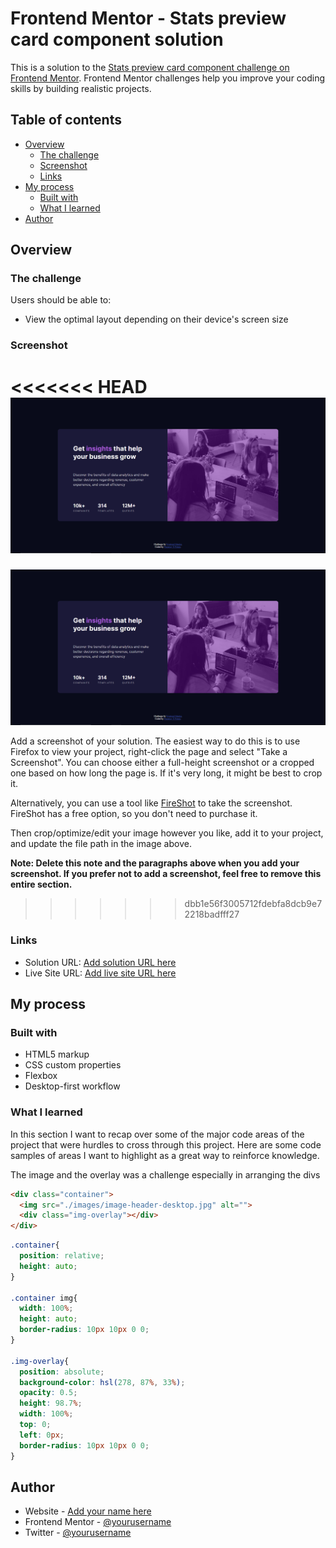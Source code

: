 # Frontend Mentor - Stats preview card component solution

This is a solution to the [Stats preview card component challenge on Frontend Mentor](https://www.frontendmentor.io/challenges/stats-preview-card-component-8JqbgoU62). Frontend Mentor challenges help you improve your coding skills by building realistic projects. 

## Table of contents

- [Overview](#overview)
  - [The challenge](#the-challenge)
  - [Screenshot](#screenshot)
  - [Links](#links)
- [My process](#my-process)
  - [Built with](#built-with)
  - [What I learned](#what-i-learned)
- [Author](#author)


## Overview

### The challenge

Users should be able to:

- View the optimal layout depending on their device's screen size

### Screenshot

<<<<<<< HEAD
![](./design/screenshot.PNG)
=======
![My solution to the quetion](./design/screenshot.PNG)

Add a screenshot of your solution. The easiest way to do this is to use Firefox to view your project, right-click the page and select "Take a Screenshot". You can choose either a full-height screenshot or a cropped one based on how long the page is. If it's very long, it might be best to crop it.

Alternatively, you can use a tool like [FireShot](https://getfireshot.com/) to take the screenshot. FireShot has a free option, so you don't need to purchase it. 

Then crop/optimize/edit your image however you like, add it to your project, and update the file path in the image above.

**Note: Delete this note and the paragraphs above when you add your screenshot. If you prefer not to add a screenshot, feel free to remove this entire section.**
>>>>>>> dbb1e56f3005712fdebfa8dcb9e72218badfff27

### Links

- Solution URL: [Add solution URL here](https://github.com/impuranjayp/Stat-Card-Preview-Component)
- Live Site URL: [Add live site URL here](https://your-live-site-url.com)

## My process

### Built with

- HTML5 markup
- CSS custom properties
- Flexbox
- Desktop-first workflow

### What I learned

In this section I want to recap over some of the major code areas of the project that were hurdles to cross through this project. 
Here are some code samples of areas I want to highlight as a great way to reinforce knowledge.

The image and the overlay was a challenge especially in arranging the divs
```html
<div class="container">
  <img src="./images/image-header-desktop.jpg" alt="">
  <div class="img-overlay"></div>
</div>
```
```css
.container{
  position: relative;
  height: auto;
}

.container img{
  width: 100%;
  height: auto;
  border-radius: 10px 10px 0 0;
}

.img-overlay{
  position: absolute;
  background-color: hsl(278, 87%, 33%);
  opacity: 0.5;
  height: 98.7%;
  width: 100%;
  top: 0;
  left: 0px;
  border-radius: 10px 10px 0 0;
}
```
## Author

- Website - [Add your name here](https://www.your-site.com)
- Frontend Mentor - [@yourusername](https://www.frontendmentor.io/profile/yourusername)
- Twitter - [@yourusername](https://www.twitter.com/yourusername)



